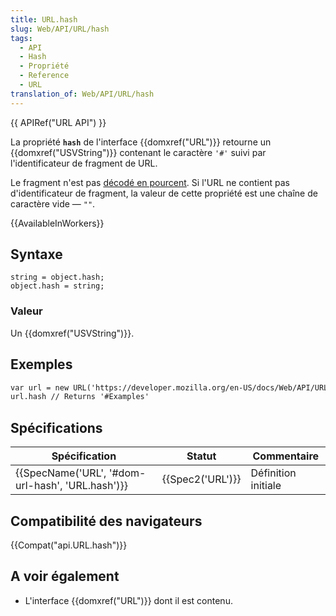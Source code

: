 ```yaml
---
title: URL.hash
slug: Web/API/URL/hash
tags:
  - API
  - Hash
  - Propriété
  - Reference
  - URL
translation_of: Web/API/URL/hash
---
```

{{ APIRef("URL API") }}

La propriété **`hash`** de l'interface {{domxref("URL")}} retourne un {{domxref("USVString")}} contenant le caractère `'#'` suivi par l'identificateur de fragment de URL.

Le fragment n'est pas [décodé en pourcent](/en-US/docs/Glossary/percent-encoding). Si l'URL ne contient pas d'identificateur de fragment, la valeur de cette propriété est une chaîne de caractère vide — `""`.

{{AvailableInWorkers}}

## Syntaxe

    string = object.hash;
    object.hash = string;

### Valeur

Un {{domxref("USVString")}}.

## Exemples

```html
var url = new URL('https://developer.mozilla.org/en-US/docs/Web/API/URL/href#Examples');
url.hash // Returns '#Examples'
```

## Spécifications

| Spécification                                                    | Statut               | Commentaire         |
| ---------------------------------------------------------------- | -------------------- | ------------------- |
| {{SpecName('URL', '#dom-url-hash', 'URL.hash')}} | {{Spec2('URL')}} | Définition initiale |

## Compatibilité des navigateurs

{{Compat("api.URL.hash")}}

## A voir également

- L'interface {{domxref("URL")}} dont il est contenu.
